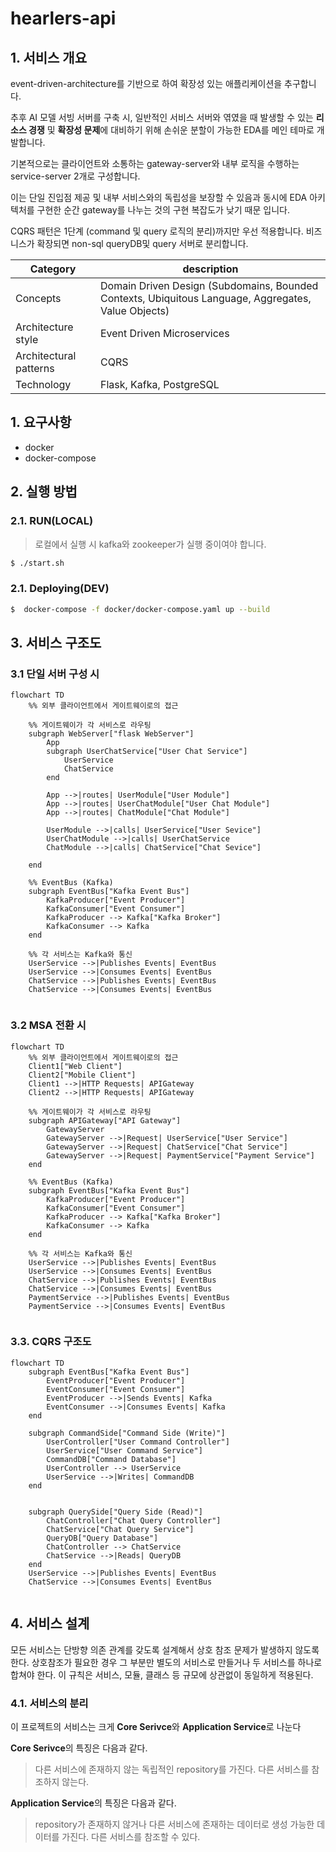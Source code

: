 # hearlers-api

## 1. 서비스 개요

event-driven-architecture를 기반으로 하여 확장성 있는 애플리케이션을 추구합니다.

추후 AI 모델 서빙 서버를 구축 시, 일반적인 서비스 서버와 엮였을 때 발생할 수 있는 **리소스 경쟁** 및 **확장성 문제**에 대비하기 위해 손쉬운 분할이 가능한 EDA를 메인 테마로 개발합니다.

기본적으로는 클라이언트와 소통하는 gateway-server와 내부 로직을 수행하는 service-server 2개로 구성합니다.

이는 단일 진입점 제공 및 내부 서비스와의 독립성을 보장할 수 있음과 동시에 EDA 아키텍처를 구현한 순간 gateway를 나누는 것의 구현 복잡도가 낮기 때문 입니다.

CQRS 패턴은 1단계 (command 및 query 로직의 분리)까지만 우선 적용합니다. 비즈니스가 확장되면 non-sql queryDB및 query 서버로 분리합니다.

| Category               | description                                                                                         |
| ---------------------- | --------------------------------------------------------------------------------------------------- |
| Concepts               | Domain Driven Design (Subdomains, Bounded Contexts, Ubiquitous Language, Aggregates, Value Objects) |
| Architecture style     | Event Driven Microservices                                                                          |
| Architectural patterns | CQRS                                                                                                |
| Technology             | Flask, Kafka, PostgreSQL                                                                            |

## 1. 요구사항

- docker
- docker-compose

## 2. 실행 방법

### 2.1. RUN(LOCAL)

> 로컬에서 실행 시 kafka와 zookeeper가 실행 중이여야 합니다.

```bash
$ ./start.sh
```

### 2.1. Deploying(DEV)

```bash
$  docker-compose -f docker/docker-compose.yaml up --build
```

## 3. 서비스 구조도

### 3.1 단일 서버 구성 시

```mermaid
flowchart TD
    %% 외부 클라이언트에서 게이트웨이로의 접근

    %% 게이트웨이가 각 서비스로 라우팅
    subgraph WebServer["flask WebServer"]
        App
        subgraph UserChatService["User Chat Service"]
            UserService
            ChatService
        end

        App -->|routes| UserModule["User Module"]
        App -->|routes| UserChatModule["User Chat Module"]
        App -->|routes| ChatModule["Chat Module"]

        UserModule -->|calls| UserService["User Sevice"]
        UserChatModule -->|calls| UserChatService
        ChatModule -->|calls| ChatService["Chat Sevice"]

    end

    %% EventBus (Kafka)
    subgraph EventBus["Kafka Event Bus"]
        KafkaProducer["Event Producer"]
        KafkaConsumer["Event Consumer"]
        KafkaProducer --> Kafka["Kafka Broker"]
        KafkaConsumer --> Kafka
    end

    %% 각 서비스는 Kafka와 통신
    UserService -->|Publishes Events| EventBus
    UserService -->|Consumes Events| EventBus
    ChatService -->|Publishes Events| EventBus
    ChatService -->|Consumes Events| EventBus


```

### 3.2 MSA 전환 시

```mermaid
flowchart TD
    %% 외부 클라이언트에서 게이트웨이로의 접근
    Client1["Web Client"]
    Client2["Mobile Client"]
    Client1 -->|HTTP Requests| APIGateway
    Client2 -->|HTTP Requests| APIGateway

    %% 게이트웨이가 각 서비스로 라우팅
    subgraph APIGateway["API Gateway"]
        GatewayServer
        GatewayServer -->|Request| UserService["User Service"]
        GatewayServer -->|Request| ChatService["Chat Service"]
        GatewayServer -->|Request| PaymentService["Payment Service"]
    end

    %% EventBus (Kafka)
    subgraph EventBus["Kafka Event Bus"]
        KafkaProducer["Event Producer"]
        KafkaConsumer["Event Consumer"]
        KafkaProducer --> Kafka["Kafka Broker"]
        KafkaConsumer --> Kafka
    end

    %% 각 서비스는 Kafka와 통신
    UserService -->|Publishes Events| EventBus
    UserService -->|Consumes Events| EventBus
    ChatService -->|Publishes Events| EventBus
    ChatService -->|Consumes Events| EventBus
    PaymentService -->|Publishes Events| EventBus
    PaymentService -->|Consumes Events| EventBus


```

### 3.3. CQRS 구조도

```mermaid
flowchart TD
    subgraph EventBus["Kafka Event Bus"]
        EventProducer["Event Producer"]
        EventConsumer["Event Consumer"]
        EventProducer -->|Sends Events| Kafka
        EventConsumer -->|Consumes Events| Kafka
    end

    subgraph CommandSide["Command Side (Write)"]
        UserController["User Command Controller"]
        UserService["User Command Service"]
        CommandDB["Command Database"]
        UserController --> UserService
        UserService -->|Writes| CommandDB
    end


    subgraph QuerySide["Query Side (Read)"]
        ChatController["Chat Query Controller"]
        ChatService["Chat Query Service"]
        QueryDB["Query Database"]
        ChatController --> ChatService
        ChatService -->|Reads| QueryDB
    end
    UserService -->|Publishes Events| EventBus
    ChatService -->|Consumes Events| EventBus


```

## 4. 서비스 설계

모든 서비스는 단방향 의존 관계를 갖도록 설계해서 상호 참조 문제가 발생하지 않도록 한다. 상호참조가 필요한 경우 그 부분만 별도의 서비스로 만들거나 두 서비스를 하나로 합쳐야 한다. 이 규칙은 서비스, 모듈, 클래스 등 규모에 상관없이 동일하게 적용된다.

### 4.1. 서비스의 분리

이 프로젝트의 서비스는 크게 **Core Serivce**와 **Application Service**로 나눈다

**Core Serivce**의 특징은 다음과 같다.

> 다른 서비스에 존재하지 않는 독립적인 repository를 가진다.
> 다른 서비스를 참조하지 않는다.

**Application Service**의 특징은 다음과 같다.

> repository가 존재하지 않거나 다른 서비스에 존재하는 데이터로 생성 가능한 데이터를 가진다. 다른 서비스를 참조할 수 있다.
